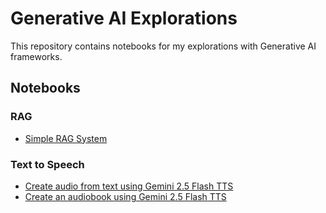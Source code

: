 # Generative AI Explorations

This repository contains notebooks for my explorations with Generative AI frameworks. 

## Notebooks
### RAG
- [Simple RAG System](./notebooks/simple_rag.ipynb)

### Text to Speech
- [Create audio from text using Gemini 2.5 Flash TTS](./notebooks/exploring_gemini_25_tts.ipynb)
- [Create an audiobook using Gemini 2.5 Flash TTS](./notebooks/creating_audiobooks_with_gemini_25_tts.ipynb)
